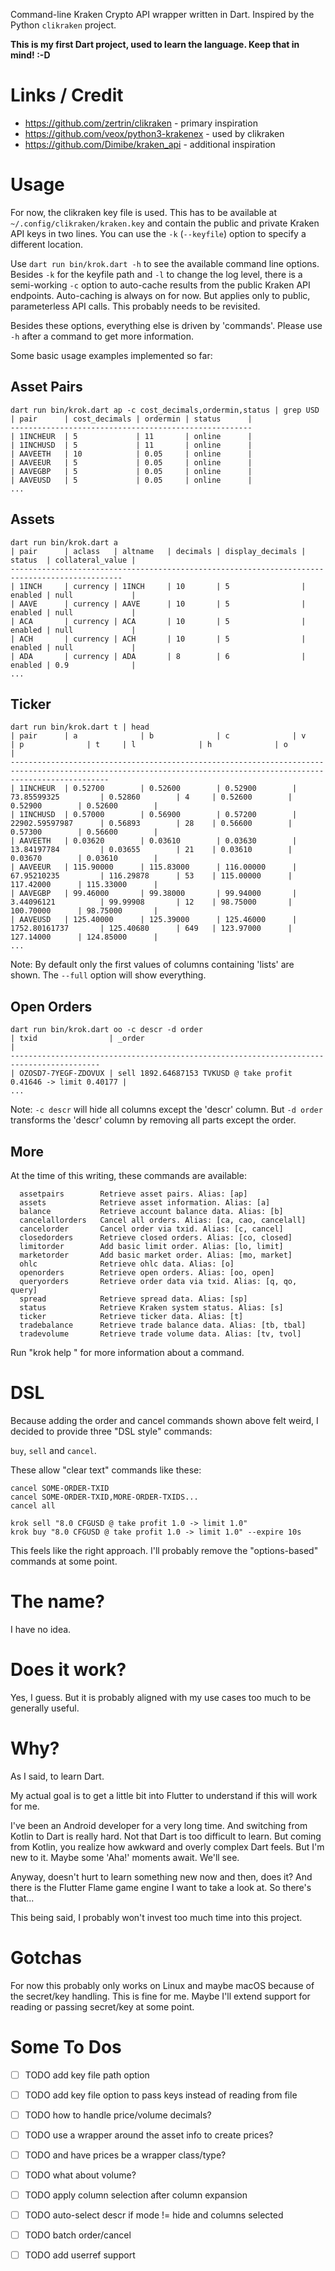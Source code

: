 Command-line Kraken Crypto API wrapper written in Dart. Inspired by the Python `clikraken` project.

**This is my first Dart project, used to learn the language. Keep that in mind! :-D**

# Links / Credit

- https://github.com/zertrin/clikraken - primary inspiration
- https://github.com/veox/python3-krakenex - used by clikraken
- https://github.com/Dimibe/kraken_api - additional inspiration

# Usage

For now, the clikraken key file is used. This has to be available at `~/.config/clikraken/kraken.key` and contain the
public and private Kraken API keys in two lines. You can use the `-k` (`--keyfile`) option to specify a different
location.

Use `dart run bin/krok.dart -h` to see the available command line options. Besides `-k` for the keyfile path and `-l` to
change the log level, there is a semi-working `-c` option to auto-cache results from the public Kraken API endpoints.
Auto-caching is always on for now. But applies only to public, parameterless API calls. This probably needs to be
revisited.

Besides these options, everything else is driven by 'commands'. Please use `-h` after a command to get more information.

Some basic usage examples implemented so far:

## Asset Pairs

```shell
dart run bin/krok.dart ap -c cost_decimals,ordermin,status | grep USD
| pair      | cost_decimals | ordermin | status      |
------------------------------------------------------
| 1INCHEUR  | 5             | 11       | online      |
| 1INCHUSD  | 5             | 11       | online      |
| AAVEETH   | 10            | 0.05     | online      |
| AAVEEUR   | 5             | 0.05     | online      |
| AAVEGBP   | 5             | 0.05     | online      |
| AAVEUSD   | 5             | 0.05     | online      |
...
```

## Assets

```shell
dart run bin/krok.dart a
| pair      | aclass   | altname   | decimals | display_decimals | status  | collateral_value |
-----------------------------------------------------------------------------------------------
| 1INCH     | currency | 1INCH     | 10       | 5                | enabled | null             |
| AAVE      | currency | AAVE      | 10       | 5                | enabled | null             |
| ACA       | currency | ACA       | 10       | 5                | enabled | null             |
| ACH       | currency | ACH       | 10       | 5                | enabled | null             |
| ADA       | currency | ADA       | 8        | 6                | enabled | 0.9              |
...
```

## Ticker

```shell
dart run bin/krok.dart t | head
| pair      | a              | b              | c              | v                   | p              | t     | l              | h              | o              |
------------------------------------------------------------------------------------------------------------------------------------------------------------------
| 1INCHEUR  | 0.52700        | 0.52600        | 0.52900        | 73.85599325         | 0.52860        | 4     | 0.52600        | 0.52900        | 0.52600        |
| 1INCHUSD  | 0.57000        | 0.56900        | 0.57200        | 22902.59597987      | 0.56893        | 28    | 0.56600        | 0.57300        | 0.56600        |
| AAVEETH   | 0.03620        | 0.03610        | 0.03630        | 13.84197784         | 0.03655        | 21    | 0.03610        | 0.03670        | 0.03610        |
| AAVEEUR   | 115.90000      | 115.83000      | 116.00000      | 67.95210235         | 116.29878      | 53    | 115.00000      | 117.42000      | 115.33000      |
| AAVEGBP   | 99.46000       | 99.38000       | 99.94000       | 3.44096121          | 99.99908       | 12    | 98.75000       | 100.70000      | 98.75000       |
| AAVEUSD   | 125.40000      | 125.39000      | 125.46000      | 1752.80161737       | 125.40680      | 649   | 123.97000      | 127.14000      | 124.85000      |
...
```

Note: By default only the first values of columns containing 'lists' are shown. The `--full` option will show
everything.

## Open Orders

```shell
dart run bin/krok.dart oo -c descr -d order
| txid                | _order                                                           |
------------------------------------------------------------------------------------------
| OZOSD7-7YEGF-ZDOVUX | sell 1892.64687153 TVKUSD @ take profit 0.41646 -> limit 0.40177 |
...
```

Note: `-c descr` will hide all columns except the 'descr' column. But `-d order` transforms the 'descr' column by
removing all parts except the order.

## More

At the time of this writing, these commands are available:

```
  assetpairs        Retrieve asset pairs. Alias: [ap]
  assets            Retrieve asset information. Alias: [a]
  balance           Retrieve account balance data. Alias: [b]
  cancelallorders   Cancel all orders. Alias: [ca, cao, cancelall]
  cancelorder       Cancel order via txid. Alias: [c, cancel]
  closedorders      Retrieve closed orders. Alias: [co, closed]
  limitorder        Add basic limit order. Alias: [lo, limit]
  marketorder       Add basic market order. Alias: [mo, market]
  ohlc              Retrieve ohlc data. Alias: [o]
  openorders        Retrieve open orders. Alias: [oo, open]
  queryorders       Retrieve order data via txid. Alias: [q, qo, query]
  spread            Retrieve spread data. Alias: [sp]
  status            Retrieve Kraken system status. Alias: [s]
  ticker            Retrieve ticker data. Alias: [t]
  tradebalance      Retrieve trade balance data. Alias: [tb, tbal]
  tradevolume       Retrieve trade volume data. Alias: [tv, tvol]
```

Run "krok help <command>" for more information about a command.

# DSL

Because adding the order and cancel commands shown above felt weird, I decided to provide three "DSL style" commands:

`buy`, `sell` and `cancel`.

These allow "clear text" commands like these:

```
cancel SOME-ORDER-TXID
cancel SOME-ORDER-TXID,MORE-ORDER-TXIDS...
cancel all

krok sell "8.0 CFGUSD @ take profit 1.0 -> limit 1.0"
krok buy "8.0 CFGUSD @ take profit 1.0 -> limit 1.0" --expire 10s
```

This feels like the right approach. I'll probably remove the "options-based" commands at some point.

# The name?

I have no idea.

# Does it work?

Yes, I guess. But it is probably aligned with my use cases too much to be generally useful.

# Why?

As I said, to learn Dart.

My actual goal is to get a little bit into Flutter to understand if this will work for me.

I've been an Android developer for a very long time. And switching from Kotlin to Dart is really hard. Not that Dart is
too difficult to learn. But coming from Kotlin, you realize how awkward and overly complex Dart feels. But I'm new to
it. Maybe some 'Aha!' moments await. We'll see.

Anyway, doesn't hurt to learn something new now and then, does it? And there is the Flutter Flame game engine I want to
take a look at. So there's that...

This being said, I probably won't invest too much time into this project.

# Gotchas

For now this probably only works on Linux and maybe macOS because of the secret/key handling. This is fine for me.
Maybe I'll extend support for reading or passing secret/key at some point.

# Some To Dos

- [ ] TODO add key file path option
- [ ] TODO add key file option to pass keys instead of reading from file

- [ ] TODO how to handle price/volume decimals?
- [ ] TODO use a wrapper around the asset info to create prices?
- [ ] TODO and have prices be a wrapper class/type?
- [ ] TODO what about volume?

- [ ] TODO apply column selection after column expansion
- [ ] TODO auto-select descr if mode != hide and columns selected

- [ ] TODO batch order/cancel
- [ ] TODO add userref support
